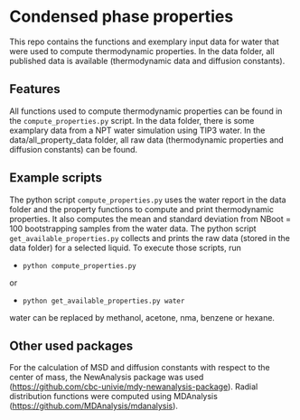 # Condensed phase properties


This repo contains the functions and exemplary input data for water that were used to compute thermodynamic properties. In the data folder, all published data is available (thermodynamic data and diffusion constants).


## Features

All functions used to compute thermodynamic properties can be found in the `compute_properties.py` script. In the data folder, there is some examplary data from a NPT water simulation using TIP3 water. In the data/all_property_data folder, all raw data (thermodynamic properties and diffusion constants) can be found.

## Example scripts

The python script `compute_properties.py` uses the water report in the data folder and the property functions to compute and print thermodynamic properties. It also computes the mean and standard deviation from NBoot = 100 bootstrapping samples from the water data. The python script `get_available_properties.py` collects and prints the raw data (stored in the data folder) for a selected liquid. To execute those scripts, run

- `python compute_properties.py`

or

- `python get_available_properties.py water`

water can be replaced by methanol, acetone, nma, benzene or hexane.

## Other used packages

For the calculation of MSD and diffusion constants with respect to the center of mass, the NewAnalysis package was used (https://github.com/cbc-univie/mdy-newanalysis-package). Radial distribution functions were computed using MDAnalysis (https://github.com/MDAnalysis/mdanalysis).

